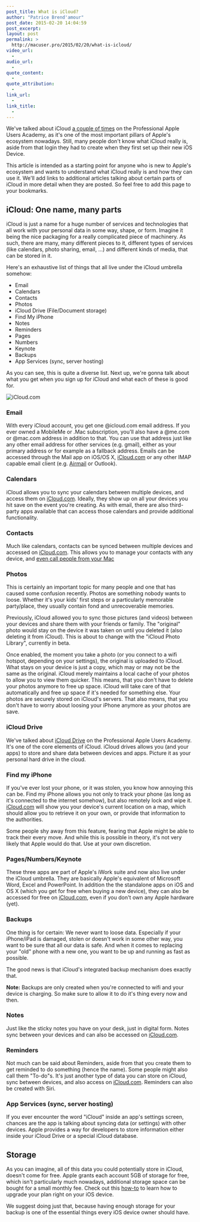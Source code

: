 ```yaml
---
post_title: What is iCloud?
author: "Patrice Brend'amour"
post_date: 2015-02-20 14:04:59
post_excerpt:
layout: post
permalink: >
  http://macuser.pro/2015/02/20/what-is-icloud/
video_url:
  - 
audio_url:
  - 
quote_content:
  - 
quote_attribution:
  - 
link_url:
  - 
link_title:
  - 
---
```

We've talked about iCloud [a couple of times][icMUP] on the Professional Apple Users Academy, as it's one of the most important pillars of Apple's ecosystem nowadays. Still, many people don't know what iCloud really is, aside from that login they had to create when they first set up their new iOS Device.

This article is intended as a starting point for anyone who is new to Apple's ecosystem and wants to understand what iCloud really is and how they can use it. We'll add links to additional articles talking about certain parts of iCloud in more detail when they are posted. So feel free to add this page to your bookmarks.

## iCloud: One name, many parts

iCloud is just a name for a huge number of services and technologies that all work with your personal data in some way, shape, or form. Imagine it being the nice packaging for a really complicated piece of machinery.
As such, there are many, many different pieces to it, different types of services (like calendars, photo sharing, email, ...) and different kinds of media, that can be stored in it.

Here's an exhaustive list of things that all live under the iCloud umbrella somehow:

- Email
- Calendars
- Contacts
- Photos
- iCloud Drive (File/Document storage)
- Find My iPhone
- Notes
- Reminders
- Pages
- Numbers
- Keynote
- Backups
- App Services (sync, server hosting)

As you can see, this is quite a diverse list.
Next up, we're gonna talk about what you get when you sign up for iCloud and what each of these is good for.
<!--more-->

![iCloud.com][icloudcomView]

### Email

With every iCloud account, you get one @icloud.com email address. If you ever owned a MobileMe or .Mac subscription, you'll also have a @me.com or @mac.com address in addition to that.
You can use that address just like any other email address for other services (e.g. gmail), either as your primary address or for example as a fallback address. Emails can be accessed through the Mail app on iOS/OS X, [iCloud.com][icl] or any other IMAP capable email client (e.g. [Airmail][airmail] or Outlook).

### Calendars

iCloud allows you to sync your calendars between multiple devices, and access them on [iCloud.com][icl]. Ideally, they show up on all your devices you hit save on the event you're creating.
As with email, there are also third-party apps available that can access those calendars and provide additional functionality.

### Contacts

Much like calendars, contacts can be synced between multiple devices and accessed on [iCloud.com][icl]. This allows you to manage your contacts with any device, and [even call people from your Mac][calling]

### Photos

This is certainly an important topic for many people and one that has caused some confusion recently. Photos are something nobody wants to loose. Whether it's your kids' first steps or a particularly memorable party/place, they usually contain fond and unrecoverable memories.

Previously, iCloud allowed you to sync those pictures (and videos) between your devices and share them with your friends or family. The "original" photo would stay on the device it was taken on until you deleted it (also deleting it from iCloud). This is about to change with the "iCloud Photo Library", currently in beta.

Once enabled, the moment you take a photo (or you connect to a wifi hotspot, depending on your settings), the original is uploaded to iCloud. What stays on your device is just a copy, which may or may not be the same as the original. iCloud merely maintains a local cache of your photos to allow you to view them quicker. This means, that you don't have to delete your photos anymore to free up space. iCloud will take care of that automatically and free up space if it's needed for something else. Your photos are securely stored on iCloud's servers. That also means, that you don't have to worry about loosing your iPhone anymore as your photos are save.

### iCloud Drive

We've talked about [iCloud Drive][icdMUP] on the Professional Apple Users Academy. It's one of the core elements of iCloud. iCloud drives allows you (and your apps) to store and share data between devices and apps. Picture it as your personal hard drive in the cloud.

### Find my iPhone

If you've ever lost your phone, or it was stolen, you know how annoying this can be. Find my iPhone allows you not only to track your phone (as long as it's connected to the internet somehow), but also remotely lock and wipe it. [iCloud.com][icl] will show you your device's current location on a map, which should allow you to retrieve it on your own, or provide that information to the authorities.

Some people shy away from this feature, fearing that Apple might be able to track their every move. And while this is possible in theory, it's not very likely that Apple would do that. Use at your own discretion.

### Pages/Numbers/Keynote
These three apps are part of Apple's iWork suite and now also live under the iCloud umbrella. They are basically Apple's equivalent of Microsoft Word, Excel and PowerPoint. In addition the the standalone apps on iOS and OS X (which you get for free when buying a new device), they can also be accessed for free on [iCloud.com][icl], even if you don't own any Apple hardware (yet).

### Backups
One thing is for certain: We never want to loose data. Especially if your iPhone/iPad is damaged, stolen or doesn't work in some other way, you want to be sure that all our data is safe. And when it comes to replacing your "old" phone with a new one, you want to be up and running as fast as possible.

The good news is that iCloud's integrated backup mechanism does exactly that.

**Note:** Backups are only created when you're connected to wifi and your device is charging. So make sure to allow it to do it's thing every now and then.

### Notes

Just like the sticky notes you have on your desk, just in digital form. Notes sync between your devices and can also be accessed on [iCloud.com][icl].

### Reminders

Not much can be said about Reminders, aside from that you create them to get reminded to do something (hence the name). Some people might also call them "To-do"s. It's just another type of data you can store on iCloud, sync between devices, and also access on [iCloud.com][icl]. Reminders can also be created with Siri.

### App Services (sync, server hosting)

If you ever encounter the word "iCloud" inside an app's settings screen, chances are the app is talking about syncing data (or settings) with other devices.
Apple provides a way for developers to store information either inside your iCloud Drive or a special iCloud database.

## Storage

As you can imagine, all of this data you could potentially store in iCloud, doesn't come for free.
Apple grants each account 5GB of storage for free, which isn't particularly much nowadays, additional storage space can be bought for a small monthly fee. Check out this [how-to][upgrMUP] to learn how to upgrade your plan right on your iOS device.

We suggest doing just that, because having enough storage for your backup is one of the essential things every iOS device owner should have.

[icMUP]: http://macuser.pro/?s=icloud "iCloud"
[icdMUP]: http://macuser.pro/2014/11/01/using-and-organizing-icloud-drive-on-os-x-yosemite/ "iCloud Drive"
[upgrMUP]: http://macuser.pro/2014/10/10/ios-8-the-new-icloud/#upgrade-storage "Upgrading your Storage Plan"
[icl]: http://icloud.com
[airmail]: http://airmail.com
[calling]: http://macuser.pro/2014/09/23/ios-8-taking-phone-calls-on-your-ipad-and-mac/ "iOS 8: Taking phone calls on your iPad (and Mac)"
[icloudcomview]: http://macuser.pro/wp-content/uploads/2015/02/icloud_settings_yosemite.png "iCloud settings on OS X Yosemite"
